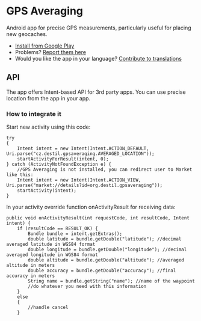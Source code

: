 GPS Averaging
=============

Android app for precise GPS measurements, particularly useful for placing new geocaches.

 * [Install from Google Play](https://play.google.com/store/apps/details?id=org.destil.gpsaveraging)
 * Problems? [Report them here](https://groups.google.com/forum/?fromgroups#!forum/gps-averaging-app)
 * Would you like the app in your language? [Contribute to translations](http://www.getlocalization.com/GPSAveraging)

API
---

The app offers Intent-based API for 3rd party apps. You can use precise location from the app in your app.

### How to integrate it

Start new activity using this code:

	try
	{
		Intent intent = new Intent(Intent.ACTION_DEFAULT, Uri.parse("cz.destil.gpsaveraging.AVERAGED_LOCATION"));
		startActivityForResult(intent, 0);
	} catch (ActivityNotFoundException e) {
		//GPS Averaging is not installed, you can redirect user to Market like this:
		Intent intent = new Intent(Intent.ACTION_VIEW, Uri.parse("market://details?id=org.destil.gpsaveraging"));
		startActivity(intent);
	}
In your activity override function onActivityResult for receiving data:

	public void onActivityResult(int requestCode, int resultCode, Intent intent) {
		if (resultCode == RESULT_OK) {
			Bundle bundle = intent.getExtras();
			double latitude = bundle.getDouble("latitude"); //decimal averaged latitude in WGS84 format
			double longitude = bundle.getDouble("longitude"); //decimal averaged longitude in WGS84 format
			double altitude = bundle.getDouble("altitude"); //averaged altitude in meters
			double accuracy = bundle.getDouble("accuracy"); //final accuracy in meters
			String name = bundle.getString("name"); //name of the waypoint
			//do whatever you need with this information
		}
		else
		{
			//handle cancel
		}